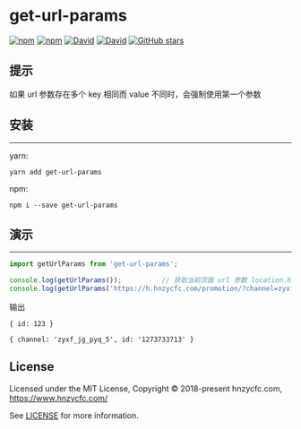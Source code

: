 # get-url-params
[![npm](https://img.shields.io/npm/v/get-url-params.svg?style=flat-square)](https://www.npmjs.com/package/get-url-params)
[![npm](https://img.shields.io/npm/dm/get-url-params.svg?style=flat-square)](https://www.npmjs.com/package/get-url-params)
[![David](https://img.shields.io/david/hnzycfcfed/get-url-params.svg?style=flat-square)](https://www.npmjs.com/package/get-url-params)
[![David](https://img.shields.io/david/dev/hnzycfcfed/get-url-params.svg?style=flat-square)](https://www.npmjs.com/package/get-url-params)
[![GitHub stars](https://img.shields.io/github/stars/hnzycfcfed/get-url-params.svg?style=flat-square)](https://github.com/hnzycfcfed/get-url-params/stargazers)

## 提示
如果 url 参数存在多个 key 相同而 value 不同时，会强制使用第一个参数

## 安装
---
yarn:
```
yarn add get-url-params
```
npm:
```
npm i --save get-url-params
```

## 演示
---
```javascript
import getUrlParams from 'get-url-params';

console.log(getUrlParams());          // 获取当前页面 url 参数 location.href = 'https://h.hnzycfc.com/alipay/?id=123'
console.log(getUrlParams('https://h.hnzycfc.com/promotion/?channel=zyxf_jg_pyq_5&id=1273733713'));      // 获取 url 字符串参数

```

输出
```
{ id: 123 }

{ channel: 'zyxf_jg_pyq_5', id: '1273733713' }
```

## License

Licensed under the MIT License, Copyright © 2018-present hnzycfc.com, https://www.hnzycfc.com/

See [LICENSE](./LICENSE) for more information.
